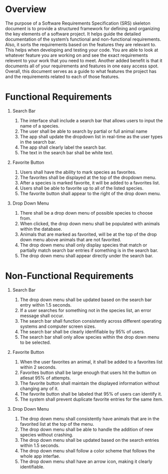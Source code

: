 # Overview

The purpose of a Software Requirements Specification (SRS) skeleton document is to provide a structured framework for defining and organizing the key elements of a software project. It helps guide the detailed documentation of the system’s functional and non-functional requirements. Also, it sorts the requirements based on the features they are relevant to. This helps when developing and testing your code. You are able to look at whatever feature you are working on and see the exact requirements relevent to your work that you need to meet. Another added benefit is that it documents all of your requirements and features in one easy access spot. Overall, this document serves as a guide to what features the project has and the requirements related to each of those features. 

# Functional Requirements

1. Search Bar
   1. The interface shall include a search bar that allows users to input the name of a species.
   2. The user shall be able to search by partial or full animal name
   3. The app shall update the dropdown list in real-time as the user types in the search bar.
   4. The app shall clearly label the search bar.
   5. The text in the search bar shall be white text.

2. Favorite Button
   1. Users shall have the ability to mark species as favorites.
   2. The favorites shall be displayed at the top of the dropdown menu.
   3. After a species is marked favorite, it will be added to a favorites list. 
   4. Users shall be able to favorite up to all of the listed species.
   5. The favorite button shall appear to the right of the drop down menu. 

3. Drop Down Menu
   1. There shall be a drop down menu of possible species to choose from. 
   2. When clicked, the drop down menu shall be populated with animals within the database. 
   3. Animals that are marked as favorited, will be at the top of the drop down menu above animals that are not favorited. 
   4. The drop down menu shall only display species that match or partially match search bar entries if something is in the search bar. 
   5. The drop down menu shall appear directly under the search bar. 

# Non-Functional Requirements

1. Search Bar
   1. The drop down menu shall be updated based on the search bar entry within 1.5 seconds. 
   2. If a user searches for something not in the species list, an error message shall occur.
   3. The search bar shall function consistently across different operating systems and computer screen sizes. 
   4. The search bar shall be clearly idenfifiable by 95% of users.
   5. The search bar shall only allow species within the drop down menu to be selected.

2. Favorite Button
   1. When the user favorites an animal, it shall be added to a favorites list within 2 seconds. 
   2. Favorites button shall be large enough that users hit the button on atlesat 95% of attempts.
   3.  The favorite button shall maintain the displayed information without changing any of it. 
   4. The favorite button shall be labeled that 95% of users can identify it.
   5. The system shall prevent duplicate favorite entries for the same item. 

3. Drop Down Menu 
   1. The drop down menu shall consistently have animals that are in the favorited list at the top of the menu. 
   2. The drop down menu shall be able to handle the addition of new species without crashing. 
   3. The drop down menu shall be updated based on the search entries within 1.5 seconds. 
   4. The drop down menu shall follow a color scheme that follows the whole app interfae.
   5. The drop down menu shall have an arrow icon, making it clearly identifiable. 
